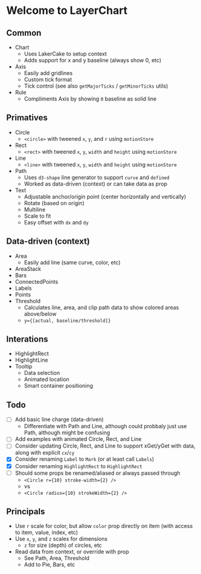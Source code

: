 <div class="bg-white p-2 m-2 rounded shadow-lg border">
<div class="prose">

<h1>Welcome to LayerChart</h1>

<h2>Common</h2>

- Chart
  - Uses LakerCake to setup context
  - Adds support for x and y baseline (always show 0, etc)
- Axis
  - Easily add gridlines
  - Custom tick format
  - Tick control (see also `getMajorTicks` / `getMinorTicks` utils)
- Rule
  - Compliments Axis by showing `0` baseline as solid line

<h2>Primatives</h2>

- Circle
  - `<circle>` with tweened `x`, `y`, and `r` using `motionStore`
- Rect
  - `<rect>` with tweened `x`, `y`, `width` and `height` using `motionStore`
- Line
  - `<line>` with tweened `x`, `y`, `width` and `height` using `motionStore`
- Path
  - Uses `d3-shape` line generator to support `curve` and `defined`
  - Worked as data-driven (context) or can take data as prop
- Text
  - Adjustable anchor/origin point (center horizontally and vertically)
  - Rotate (based on origin)
  - Multiline
  - Scale to fit
  - Easy offset with `dx` and `dy`

<h2>Data-driven (context)</h2>

- Area
  - Easily add line (same curve, color, etc)
- AreaStack
- Bars
- ConnectedPoints
- Labels
- Points
- Threshold
  - Calculates line, area, and clip path data to show colored areas above/below
  - `y={[actual, baseline/threshold]}`

<h2>Interations</h2>

- HighlightRect
- HighlightLine
- Tooltip
  - Data selection
  - Animated location
  - Smart container positioning

<h2>Todo</h2>

- [ ] Add basic line charge (data-driven)
  - Differentiate with Path and Line, although could probbaly just use Path, although might be confusing
- [ ] Add examples with animated Circle, Rect, and Line
- [ ] Consider updating Circle, Rect, and Line to support xGet/yGet with data, along with explicit `cx`/`cy`
- [x] Consider renaming `Label` to `Mark` (or at least call `Labels`)
- [x] Consider renaming `HighlightRect` to `HighlightRect`
- [ ] Should some props be renamed/aliased or always passed through
  - `<Circle r={10} stroke-width={2} />`
  - vs
  - `<Circle radius={10} strokeWidth={2} />`

<h2>Principals</h2>

- Use `r` scale for color, but allow `color` prop directly on item (with access to item, value, index, etc)
- Use `x`, `y`, and `z` scales for dimensions
  - `z` for size (depth) of circles, etc
- Read data from context, or override with prop
  - See Path, Area, Threshold
  - Add to Pie, Bars, etc

</div>
</div>
